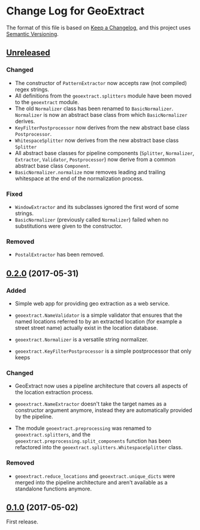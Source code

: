# Change Log for GeoExtract

The format of this file is based on [Keep a Changelog], and this
project uses [Semantic Versioning].


## [Unreleased]


### Changed

- The constructor of `PatternExtractor` now accepts raw (not compiled) regex
  strings.
- All definitions from the ``geoextract.splitters`` module have been moved to
  the ``geoextract`` module.
- The old ``Normalizer`` class has been renamed to ``BasicNormalizer``.
  ``Normalizer`` is now an abstract base class from which ``BasicNormalizer``
  derives.
- `KeyFilterPostprocessor` now derives from the new abstract base class
  `Postprocessor`.
- `WhitespaceSplitter` now derives from the new abstract base class
  `Splitter`
- All abstract base classes for pipeline components (`Splitter`, `Normalizer`,
  `Extractor`, `Validator`, `Postprocessor`) now derive from a common abstract
  base class `Component`.
- `BasicNormalizer.normalize` now removes leading and trailing whitespace at
  the end of the normalization process.

### Fixed

- `WindowExtractor` and its subclasses ignored the first word of some strings.
- `BasicNormalizer` (previously called `Normalizer`) failed when no
  substitutions were given to the constructor.

### Removed

- `PostalExtractor` has been removed.


## [0.2.0] (2017-05-31)

### Added

- Simple web app for providing geo extraction as a web service.

- `geoextract.NameValidator` is a simple validator that ensures that the
  named locations referred to by an extracted location (for example a street
  street name) actually exist in the location database.

- `geoextract.Normalizer` is a versatile string normalizer.

- `geoextract.KeyFilterPostprocessor` is a simple postprocessor that only keeps

### Changed

- GeoExtract now uses a pipeline architecture that covers all aspects of the
  location extraction process.

- `geoextract.NameExtractor` doesn't take the target names as a constructor
  argument anymore, instead they are automatically provided by the pipeline.

- The module `geoextract.preprocessing` was renamed to `geoextract.splitters`,
  and the `geoextract.preprocessing.split_components` function has been
  refactored into the `geoextract.splitters.WhitespaceSplitter` class.

### Removed

- `geoextract.reduce_locations` and `geoextract.unique_dicts` were merged into
  the pipeline architecture and aren't available as a standalone functions
  anymore.


## [0.1.0] (2017-05-02)

First release.


[Keep a Changelog]: http://keepachangelog.com
[Semantic Versioning]: http://semver.org/

[Unreleased]: https://github.com/stadt-karlsruhe/geoextract/compare/v0.2.0...master
[0.2.0]: https://github.com/stadt-karlsruhe/geoextract/compare/v0.1.0...v0.2.0
[0.1.0]: https://github.com/stadt-karlsruhe/geoextract/commits/v0.1.0

